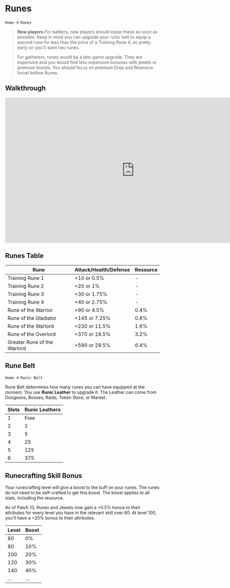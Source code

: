 # Runes

`Home` &rarr; `Runes`

> **New players** For battlers, new players should equip these as soon as possible. Keep in mind you can upgrade your runic belt to equip a second rune for less than the price of a Training Rune 4, so pretty early on you'll want two runes.
>
> For gatherers, runes would be a late-game upgrade. They are expensive and you would find less expensive bonuses with jewels or premium boosts. You should focus on premium Drop and Resource boost before Runes.

## Walkthrough

<iframe width="840" height="472" src="https://www.youtube.com/embed/jMCqKWdrOoI" title="YouTube video player" frameborder="0" allow="accelerometer; autoplay; clipboard-write; encrypted-media; gyroscope; picture-in-picture" allowfullscreen></iframe>

## Runes Table

| Rune | Attack/Health/Defense | Resource |
| ---- | --------------------- | -------------- |
| Training Rune 1 | +10 or 0.5% | -
| Training Rune 2 | +20 or 1% | -
| Training Rune 3 | +30 or 1.75% | -
| Training Rune 4 | +40 or 2.75% | -
| Rune of the Warrior | +90 or 4.5% | 0.4%
| Rune of the Gladiator | +145 or 7.25% | 0.8%
| Rune of the Warlord | +230 or 11.5% | 1.6%
| Rune of the Overlord | +370 or 18.5% | 3.2%
| Greater Rune of the Warlord | +590 or 29.5% | 6.4%

## Rune Belt

`Home` &rarr; `Runic Belt`

Rune Belt determines how many runes you can have equipped at the moment. You use **Runic Leather** to upgrade it. The Leather can come from Dungeons, Bosses, Raids, Token Store, or Market.

| Slots | Runic Leathers
| ---- | ------
| 1 | Free
| 2 | 1
| 3 | 5
| 4 | 25
| 5 | 125
| 6 | 375


## Runecrafting Skill Bonus

Your runecrafting level will give a boost to the buff on your runes. The runes do not need to be self-crafted to get this boost. The boost applies to all stats, including the resource.

As of Patch 13, Runes and Jewels now gain a +0.5% bonus to their attributes for every level you have in the relevant skill over 60. At level 100, you'll have a +20% bonus to their attributes.

| Level | Boost
| ---- | ------
| 60 | 0%
| 80 | 10%
| 100 | 20%
| 120 | 30%
| 140 | 40%
| ... | ...

<!-- ## Related -->

<!-- Crafting > [Runecrafting](crafting/runecrafting.md) -->
